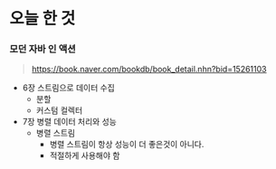 # 오늘 한 것 

### 모던 자바 인 액션
> https://book.naver.com/bookdb/book_detail.nhn?bid=15261103

- 6장 스트림으로 데이터 수집
    - 분할
    - 커스텀 컬렉터 
- 7장 병렬 데이터 처리와 성능
    - 병렬 스트림
        - 병렬 스트림이 항상 성능이 더 좋은것이 아니다.
        - 적절하게 사용해야 함


